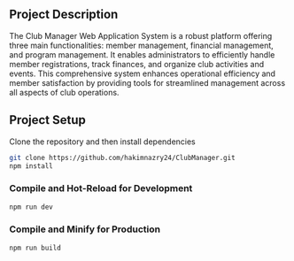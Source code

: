## Project Description
The Club Manager Web Application System is a robust platform offering three main functionalities: member management, financial management, and program management. It enables administrators to efficiently handle member registrations, track finances, and organize club activities and events. This comprehensive system enhances operational efficiency and member satisfaction by providing tools for streamlined management across all aspects of club operations.

## Project Setup

Clone the repository and then install dependencies

```sh
git clone https://github.com/hakimnazry24/ClubManager.git
npm install
```

### Compile and Hot-Reload for Development

```sh
npm run dev
```

### Compile and Minify for Production

```sh
npm run build
